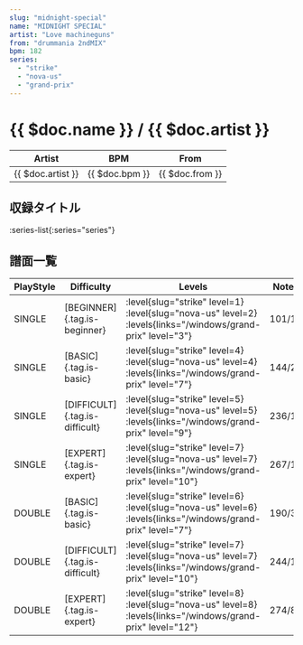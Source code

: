 ```yaml
---
slug: "midnight-special"
name: "MIDNIGHT SPECIAL"
artist: "Love machineguns"
from: "drummania 2ndMIX"
bpm: 182
series:
  - "strike"
  - "nova-us"
  - "grand-prix"
---
```


# {{ $doc.name }} / {{ $doc.artist }}

|Artist|BPM|From|
|------|---|----|
|{{ $doc.artist }}|{{ $doc.bpm }}|{{ $doc.from }}|

## 収録タイトル

:series-list{:series="series"}

## 譜面一覧

|PlayStyle|Difficulty|Levels|Notes|Movie|
|---------|----------|------|-----|-----|
|SINGLE|[BEGINNER]{.tag.is-beginner}|<div class="field is-grouped is-grouped-multiline"> :level{slug="strike" level=1} :level{slug="nova-us" level=2}  :levels{links="/windows/grand-prix" level="3"}</div>|101/12||
|SINGLE|[BASIC]{.tag.is-basic}|<div class="field is-grouped is-grouped-multiline"> :level{slug="strike" level=4} :level{slug="nova-us" level=4}  :levels{links="/windows/grand-prix" level="7"}</div>|144/21||
|SINGLE|[DIFFICULT]{.tag.is-difficult}|<div class="field is-grouped is-grouped-multiline"> :level{slug="strike" level=5} :level{slug="nova-us" level=5}  :levels{links="/windows/grand-prix" level="9"}</div>|236/11||
|SINGLE|[EXPERT]{.tag.is-expert}|<div class="field is-grouped is-grouped-multiline"> :level{slug="strike" level=7} :level{slug="nova-us" level=7}  :levels{links="/windows/grand-prix" level="10"}</div>|267/14||
|DOUBLE|[BASIC]{.tag.is-basic}|<div class="field is-grouped is-grouped-multiline"> :level{slug="strike" level=6} :level{slug="nova-us" level=6}  :levels{links="/windows/grand-prix" level="7"}</div>|190/3||
|DOUBLE|[DIFFICULT]{.tag.is-difficult}|<div class="field is-grouped is-grouped-multiline"> :level{slug="strike" level=7} :level{slug="nova-us" level=7}  :levels{links="/windows/grand-prix" level="10"}</div>|244/11||
|DOUBLE|[EXPERT]{.tag.is-expert}|<div class="field is-grouped is-grouped-multiline"> :level{slug="strike" level=8} :level{slug="nova-us" level=8}  :levels{links="/windows/grand-prix" level="12"}</div>|274/8||
